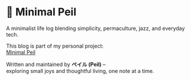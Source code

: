 
# 🌿 Minimal Peil

A minimalist life log blending simplicity, permaculture, jazz, and everyday tech.

This blog is part of my personal project:  
[Minimal Peil](https://minimal-peil.com)

Written and maintained by **ペイル (Peil)** –  
exploring small joys and thoughtful living, one note at a time.

